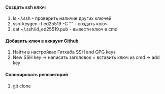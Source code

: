 #### Создать ssh ключ ####
1. ls ~/.ssh - проверить наличие других ключей
2. ssh-keygen -t ed25519 -C "<email>" - создать ключ
3. cat ~/.ssh/id_ed25519.pub - вывести ключ в cmd


#### Добавить ключ в аккаунт Github ####
1. Найти в настройках Гитхаба SSH and GPG keys
2. New SSH key -> написать заголовок + вставить ключ из cmd -> add key


#### Склонировать репозиторий ####
1. git clone <url>